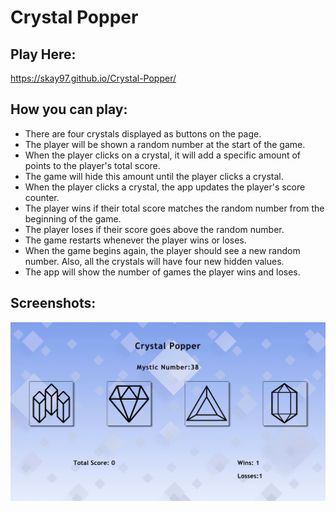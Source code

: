 # Crystal Popper

## Play Here:
 https://skay97.github.io/Crystal-Popper/
 
## How you can play:
  * There are four crystals displayed as buttons on the page.
  * The player will be shown a random number at the start of the game.
  * When the player clicks on a crystal, it will add a specific amount of points to the player's total score.
  * The game will hide this amount until the player clicks a crystal.
  * When the player clicks a crystal, the app updates the player's score counter.
  * The player wins if their total score matches the random number from the beginning of the game.
  * The player loses if their score goes above the random number.
  * The game restarts whenever the player wins or loses.
  * When the game begins again, the player should see a new random number. Also, all the crystals will have four new hidden values. 
  * The app will show the number of games the player wins and loses. 
  
  ## Screenshots:
  ![](assets/images/Demo.png)
